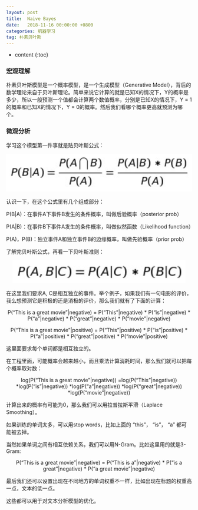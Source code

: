 ```yaml
---
layout: post
title:  Naive Bayes
date:   2018-11-16 00:00:00 +0800
categories: 机器学习
tag: 朴素贝叶斯
---
```


* content
{:toc}


### 宏观理解
朴素贝叶斯模型是一个概率模型，是一个生成模型（Generative Model），背后的数学理论来自于贝叶斯理论。简单来说它计算的就是已知X的情况下，Y的概率是多少，所以一般预测一个值都会计算两个数值概率，分别是已知X的情况下，Y = 1的概率和已知X的情况下，Y = 0的概率。然后我们看哪个概率更高就预测为哪个。

### 微观分析
学习这个模型第一件事就是贴贝叶斯公式：

<p align="center"> 
  <img src="/imgs/naivebayes/1.png">
</p>

认识一下，在这个公式里有几个组成部分：

P(B|A)：在事件A下事件B发生的条件概率，叫做后验概率（posterior prob）

P(A|B)：在事件B下事件A发生的条件概率，叫做似然函数（Likelihood function）

P(A)，P(B)：独立事件A和独立事件B的边缘概率，叫做先验概率（prior prob）

了解完贝叶斯公式，再看一下贝叶斯准则：

<p align="center"> 
  <img src="/imgs/naivebayes/2.png">
</p>

在这里我们要求A, C是相互独立的事件。举个例子，如果我们有一句电影的评价，我么想预测它是积极的还是消极的评价，那么我们就有了下面的计算：

<p align="center"> 
  P(“This is a great movie”|negative) = P(“This”|negative) * P(“is”|negative) * P(“a”|negative) * P(“great”|negative) * P(“movie”|negative)
</p>

<p align="center"> 
P(“This is a great movie”|positive) = P(“This”|positive) * P(“is”|positive) * P(“a”|positive) * P(“great”|positive) * P(“movie”|positive)
</p>


这里面要求每个单词都是相互独立的。

在工程里面，可能概率会越来越小，而且乘法计算消耗时间，那么我们就可以把每个概率取对数：
<p align="center"> 
log(P(“This is a great movie”|negative)) =log(P(“This”|negative)) *log(P(“is”|negative)) *log(P(“a”|negative)) *log(P(“great”|negative)) *log(P(“movie”|negative))
</p>
计算出来的概率有可能为0，那么我们可以用拉普拉斯平滑（Laplace Smoothing）。

如果训练的单词太多，可以用stop words，比如上面的 “this”， “is”， “a” 都可能被去掉。

当然如果单词之间有相互依赖关系，我们可以用N-Gram。比如这里用的就是3-Gram:
<p align="center"> 
P(“This is a great movie”|negative) = P(“This is a”|negative) * P(“is a great”|negative) * P(“a great movie”|negative)
</p>
最后我们还可以设置出现在不同地方的单词权重不一样，比如出现在标题的权重高一点，文本的低一点。

这些都可以用于对文本分析模型的优化。
